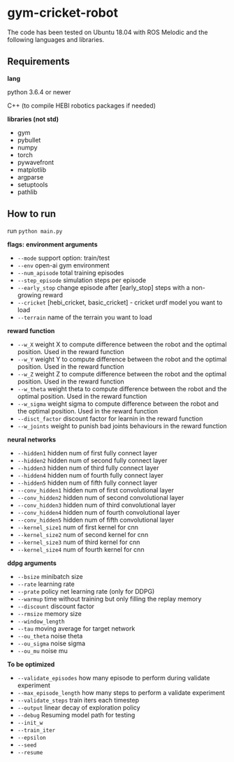 # gym-cricket-robot

The code has been tested on Ubuntu 18.04 with ROS Melodic and the following languages and libraries.

## Requirements
<b>lang</b>
 
python 3.6.4 or newer

C++ (to compile HEBI robotics packages if needed)

<b>libraries (not std)</b>
 * gym
 * pybullet
 * numpy
 * torch 
 * pywavefront
 * matplotlib
 * argparse
 * setuptools
 * pathlib
 
## How to run
run ```python main.py```

**flags:**
**environment arguments**
 
 * ```--mode``` support option: train/test
 * ```--env``` open-ai gym environment
 * ```--num_apisode``` total training episodes
 * ```--step_episode``` simulation steps per episode
 * ```--early_stop``` change episode after [early_stop] steps with a non-growing reward
 * ```--cricket``` [hebi_cricket, basic_cricket] - cricket urdf model you want to load
 * ```--terrain``` name of the terrain you want to load 

**reward function**


 * ```--w_X``` weight X to compute difference between the robot and the optimal position. Used in the reward function
 * ```--w_Y``` weight Y to compute difference between the robot and the optimal position. Used in the reward function
 * ```--w_Z``` weight Z to compute difference between the robot and the optimal position. Used in the reward function
 * ```--w_theta``` weight theta to compute difference between the robot and the optimal position. Used in the reward function
 * ```--w_sigma``` weight sigma to compute difference between the robot and the optimal position. Used in the reward function
 * ```--disct_factor``` discount factor for learnin in the reward function
 * ```--w_joints``` weight to punish bad joints behaviours in the reward function

 **neural networks**
 
 * ```--hidden1``` hidden num of first fully connect layer
 * ```--hidden2``` hidden num of second fully connect layer
 * ```--hidden3``` hidden num of third fully connect layer
 * ```--hidden4``` hidden num of fourth fully connect layer
 * ```--hidden5``` hidden num of fifth fully connect layer
 * ```--conv_hidden1``` hidden num of first convolutional layer
 * ```--conv_hidden2``` hidden num of second convolutional layer
 * ```--conv_hidden3``` hidden num of third convolutional layer
 * ```--conv_hidden4``` hidden num of fourth convolutional layer
 * ```--conv_hidden5``` hidden num of fifth convolutional layer
 * ```--kernel_size1``` num of first kernel for cnn
 * ```--kernel_size2``` num of second kernel for cnn
 * ```--kernel_size3``` num of third kernel for cnn
 * ```--kernel_size4``` num of fourth kernel for cnn


 **ddpg arguments**
 
 
 * ```--bsize```   minibatch size
* ```--rate``` learning rate
* ```--prate``` policy net learning rate (only for DDPG)
* ```--warmup``` time without training but only filling the replay memory
* ```--discount``` discount factor
* ```--rmsize``` memory size
* ```--window_length``` 
* ```--tau``` moving average for target network
* ```--ou_theta``` noise theta
* ```--ou_sigma``` noise sigma
* ```--ou_mu``` noise mu 


**To be optimized**


* ```--validate_episodes``` how many episode to perform during validate experiment
* ```--max_episode_length``` how many steps to perform a validate experiment
* ```--validate_steps``` train iters each timestep
* ```--output``` linear decay of exploration policy
* ```--debug```  Resuming model path for testing
* ```--init_w```         
* ```--train_iter```
* ```--epsilon```    
* ```--seed```       
* ```--resume``` 
      
